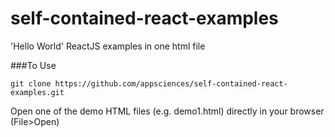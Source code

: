 # self-contained-react-examples
'Hello World' ReactJS examples in one html file

###To Use

`git clone https://github.com/appsciences/self-contained-react-examples.git`

Open one of the demo HTML files (e.g. demo1.html) directly in your browser (File>Open)
